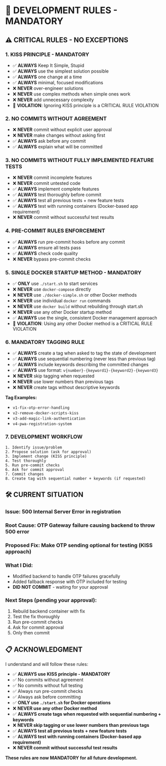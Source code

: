 # 🚨 DEVELOPMENT RULES - MANDATORY

## ⚠️ **CRITICAL RULES - NO EXCEPTIONS**

### 1. **KISS PRINCIPLE - MANDATORY**
- ✅ **ALWAYS** Keep It Simple, Stupid
- ✅ **ALWAYS** use the simplest solution possible
- ✅ **ALWAYS** one change at a time
- ✅ **ALWAYS** minimal, focused modifications
- ❌ **NEVER** over-engineer solutions
- ❌ **NEVER** use complex methods when simple ones work
- ❌ **NEVER** add unnecessary complexity
- 🚨 **VIOLATION**: Ignoring KISS principle is a CRITICAL RULE VIOLATION

### 2. **NO COMMITS WITHOUT AGREEMENT**
- ❌ **NEVER** commit without explicit user approval
- ❌ **NEVER** make changes without asking first
- ✅ **ALWAYS** ask before any commit
- ✅ **ALWAYS** explain what will be committed

### 3. **NO COMMITS WITHOUT FULLY IMPLEMENTED FEATURE TESTS**
- ❌ **NEVER** commit incomplete features
- ❌ **NEVER** commit untested code
- ✅ **ALWAYS** implement complete features
- ✅ **ALWAYS** test thoroughly before commit
- ✅ **ALWAYS** test all previous tests + new feature tests
- ✅ **ALWAYS** test with running containers (Docker-based app requirement)
- ❌ **NEVER** commit without successful test results

### 4. **PRE-COMMIT RULES ENFORCEMENT**
- ✅ **ALWAYS** run pre-commit hooks before any commit
- ✅ **ALWAYS** ensure all tests pass
- ✅ **ALWAYS** check code quality
- ❌ **NEVER** bypass pre-commit checks

### 5. **SINGLE DOCKER STARTUP METHOD - MANDATORY**
- ✅ **ONLY** use `./start.sh` to start services
- ❌ **NEVER** use `docker-compose` directly
- ❌ **NEVER** use `./docker-simple.sh` or other Docker methods
- ❌ **NEVER** use individual `docker run` commands
- ❌ **NEVER** use `docker build` without rebuilding through start.sh
- ❌ **NEVER** use any other Docker startup method
- ✅ **ALWAYS** use the single, consistent Docker management approach
- 🚨 **VIOLATION**: Using any other Docker method is a CRITICAL RULE VIOLATION

### 6. **MANDATORY TAGGING RULE**
- ✅ **ALWAYS** create a tag when asked to tag the state of development
- ✅ **ALWAYS** use sequential numbering (never less than previous tag)
- ✅ **ALWAYS** include keywords describing the committed changes
- ✅ **ALWAYS** use format: `v{number}-{keyword1}-{keyword2}-{keyword3}`
- ❌ **NEVER** skip tagging when requested
- ❌ **NEVER** use lower numbers than previous tags
- ❌ **NEVER** create tags without descriptive keywords

**Tag Examples:**
- `v1-fix-otp-error-handling`
- `v2-remove-docker-scripts-kiss`
- `v3-add-magic-link-authentication`
- `v4-pwa-registration-system`

### 7. **DEVELOPMENT WORKFLOW**
```
1. Identify issue/problem
2. Propose solution (ask for approval)
3. Implement change (KISS principle)
4. Test thoroughly
5. Run pre-commit checks
6. Ask for commit approval
7. Commit changes
8. Create tag with sequential number + keywords (if requested)
```

## 🛠️ **CURRENT SITUATION**

### **Issue**: 500 Internal Server Error in registration
### **Root Cause**: OTP Gateway failure causing backend to throw 500 error
### **Proposed Fix**: Make OTP sending optional for testing (KISS approach)

### **What I Did**:
- Modified backend to handle OTP failures gracefully
- Added fallback response with OTP included for testing
- **DID NOT COMMIT** - waiting for your approval

### **Next Steps** (pending your approval):
1. Rebuild backend container with fix
2. Test the fix thoroughly
3. Run pre-commit checks
4. Ask for commit approval
5. Only then commit

## 📋 **ACKNOWLEDGMENT**

I understand and will follow these rules:
- ✅ **ALWAYS use KISS principle - MANDATORY**
- ✅ No commits without agreement
- ✅ No commits without full testing
- ✅ Always run pre-commit checks
- ✅ Always ask before committing
- ✅ **ONLY use `./start.sh` for Docker operations**
- ❌ **NEVER use any other Docker method**
- ✅ **ALWAYS create tags when requested with sequential numbering + keywords**
- ❌ **NEVER skip tagging or use lower numbers than previous tags**
- ✅ **ALWAYS test all previous tests + new feature tests**
- ✅ **ALWAYS test with running containers (Docker-based app requirement)**
- ❌ **NEVER commit without successful test results**

**These rules are now MANDATORY for all future development.**
